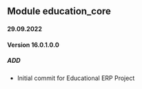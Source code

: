 ## Module education_core

#### 29.09.2022
#### Version 16.0.1.0.0
##### ADD
- Initial commit for Educational ERP Project
